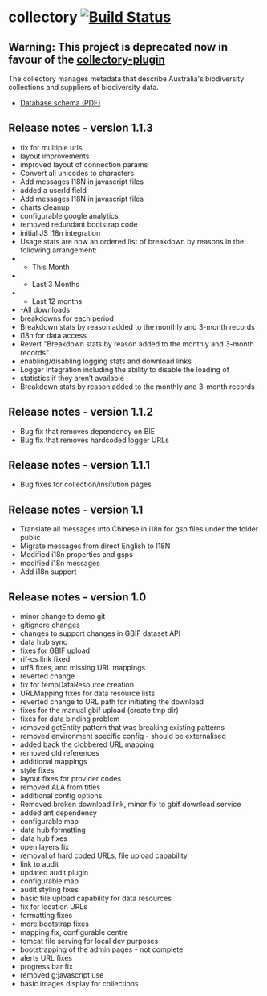 # collectory   [![Build Status](https://travis-ci.org/AtlasOfLivingAustralia/collectory.svg?branch=master)](http://travis-ci.org/AtlasOfLivingAustralia/collectory) 

## Warning: This project is deprecated now in favour of the [collectory-plugin](https://github.com/AtlasOfLivingAustralia/collectory-plugin)



The collectory manages metadata that describe Australia's biodiversity collections and suppliers of biodiversity data.

 * [Database schema (PDF)](https://github.com/AtlasOfLivingAustralia/collectory/blob/master/Collectory_schema_20140916.pdf?raw=true)

## Release notes - version 1.1.3

* fix for multiple urls
* layout improvements
* improved layout of connection params
* Convert all unicodes to characters
* Add messages I18N in javascript files
* added a userId field
* Add messages I18N in javascript files
* charts cleanup
* configurable google analytics
* removed redundant bootstrap code
* initial JS i18n integration
* Usage stats are now an ordered list of breakdown by reasons in the following arrangement:
* - This Month
* - Last 3 Months
* - Last 12 months
* -All downloads
* breakdowns for each period
* Breakdown stats by reason added to the monthly and 3-month records
* i18n for data access
* Revert "Breakdown stats by reason added to the monthly and 3-month records"
* enabling/disabling logging stats and download links
* Logger integration including the ability to disable the loading of
* statistics if they aren’t available
* Breakdown stats by reason added to the monthly and 3-month records

## Release notes - version 1.1.2

 * Bug fix that removes dependency on BIE
 * Bug fix that removes hardcoded logger URLs

## Release notes - version 1.1.1

 * Bug fixes for collection/insitution pages

## Release notes - version 1.1

 * Translate all messages into Chinese in i18n for gsp files under the folder public
 * Migrate messages from direct English to I18N
 * Modified i18n properties and gsps
 * modified i18n messages
 * Add i18n support

## Release notes - version 1.0

 * minor change to demo git
 * gitignore changes
 * changes to support changes in GBIF dataset API
 * data hub sync
 * fixes for GBIF upload
 * rif-cs link fixed
 * utf8 fixes, and missing URL mappings
 * reverted change
 * fix for tempDataResource creation
 * URLMapping fixes for data resource lists
 * reverted change to URL path for initiating the download
 * fixes for the manual gbif upload (create tmp dir)
 * fixes for data binding problem
 * removed getEntity pattern that was breaking existing patterns
 * removed environment specific config - should be externalised
 * added back the clobbered URL mapping
 * removed old references
 * additional mappings
 * style fixes
 * layout fixes for provider codes
 * removed ALA from titles
 * additional config options
 * Removed broken download link, minor fix to gbif download service
 * added ant dependency
 * configurable map
 * data hub formatting
 * data hub fixes
 * open layers fix
 * removal of hard coded URLs, file upload capability
 * link to audit
 * updated audit plugin
 * configurable map
 * audit styling fixes
 * basic file upload capability for data resources
 * fix for location URLs
 * formatting fixes
 * more bootstrap fixes
 * mapping fix, configurable centre
 * tomcat file serving for local dev purposes
 * bootstrapping of the admin pages - not complete
 * alerts URL fixes
 * progress bar fix
 * removed g:javascript use
 * basic images display for collections


